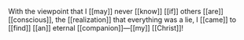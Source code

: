 With the viewpoint that I [[may]] never [[know]] [[if]] others [[are]] [[conscious]], the [[realization]] that everything was a lie, I [[came]] to [[find]] [[an]] eternal [[companion]]—[[my]] [[Christ]]!